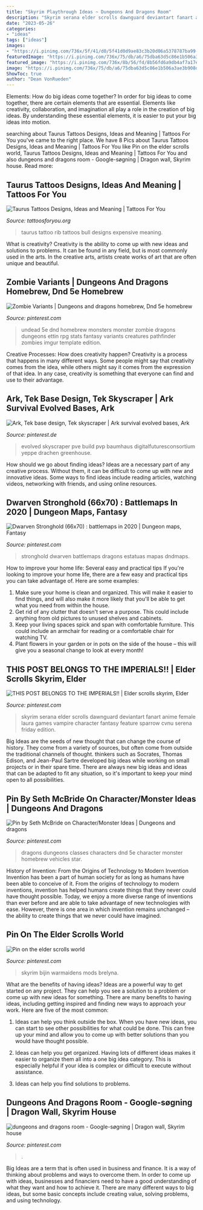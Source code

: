 ```yaml
---
title: "Skyrim Playthrough Ideas ~ Dungeons And Dragons Room"
description: "Skyrim serana elder scrolls dawnguard deviantart fanart anime female laura games vampire character fantasy feature sparrow cvnu serena friday edition"
date: "2023-05-26"
categories:
- "ideas"
tags: ["ideas"]
images:
- "https://i.pinimg.com/736x/5f/41/d0/5f41d0d9ae83c3b20d06a5378787ba99--the-elder-scrolls.jpg"
featuredImage: "https://i.pinimg.com/736x/75/db/a6/75dba63d5c86e1b506a3ae3b908daf16--elder-scrolls-skyrim.jpg"
featured_image: "https://i.pinimg.com/736x/8b/56/fd/8b56fd6a9db4af7a17e5af374abec373.jpg"
image: "https://i.pinimg.com/736x/75/db/a6/75dba63d5c86e1b506a3ae3b908daf16--elder-scrolls-skyrim.jpg"
ShowToc: true
author: "Dean VonRueden"
---
```



Elements: How do big ideas come together?
In order for big ideas to come together, there are certain elements that are essential. Elements like creativity, collaboration, and imagination all play a role in the creation of big ideas. By understanding these essential elements, it is easier to put your big ideas into motion.

	

		
searching about Taurus Tattoos Designs, Ideas and Meaning | Tattoos For You you've came to the right place. We have 8 Pics about Taurus Tattoos Designs, Ideas and Meaning | Tattoos For You like Pin on the elder scrolls world, Taurus Tattoos Designs, Ideas and Meaning | Tattoos For You and also dungeons and dragons room - Google-søgning | Dragon wall, Skyrim house. Read more:
		
    
## Taurus Tattoos Designs, Ideas And Meaning | Tattoos For You

<img loading=lazy src="https://www.tattoosforyou.org/wp-content/uploads/2013/10/Taurus-Tattoo-For-Men.jpg" onerror="this.onerror=null;this.src='https://tse4.mm.bing.net/th?id=OIP.K0TKcfTqHt_nYflHNn2sSAHaJ4&amp;pid=15.1';" alt="Taurus Tattoos Designs, Ideas and Meaning | Tattoos For You">

_Source: tattoosforyou.org_

>taurus tattoo rib tattoos bull designs expensive meaning. 

	

What is creativity?
Creativity is the ability to come up with new ideas and solutions to problems. It can be found in any field, but is most commonly used in the arts. In the creative arts, artists create works of art that are often unique and beautiful.

    
## Zombie Variants | Dungeons And Dragons Homebrew, Dnd 5e Homebrew

<img loading=lazy src="https://i.pinimg.com/736x/84/62/a2/8462a27b4a23b26f18624f224783e2c1.jpg" onerror="this.onerror=null;this.src='https://tse3.mm.bing.net/th?id=OIP.64myXhWCuAIL6lXQE21dAgHaKd&amp;pid=15.1';" alt="Zombie Variants | Dungeons and dragons homebrew, Dnd 5e homebrew">

_Source: pinterest.com_

>undead 5e dnd homebrew monsters monster zombie dragons dungeons ettin rpg stats fantasy variants creatures pathfinder zombies imgur template edition. 

	

Creative Processes: How does creativity happen?
Creativity is a process that happens in many different ways. Some people might say that creativity comes from the idea, while others might say it comes from the expression of that idea. In any case, creativity is something that everyone can find and use to their advantage.

    
## Ark, Tek Base Design, Tek Skyscraper | Ark Survival Evolved Bases, Ark

<img loading=lazy src="https://i.pinimg.com/736x/cb/ee/05/cbee05cbf8925edfa2ccb8ef7392d327.jpg" onerror="this.onerror=null;this.src='https://tse3.mm.bing.net/th?id=OIP.KWZ1smTbBTNOmR_uR4YojwHaEK&amp;pid=15.1';" alt="Ark, Tek base design, Tek skyscraper | Ark survival evolved bases, Ark">

_Source: pinterest.de_

>evolved skyscraper pve build pvp baumhaus digitalfuturesconsortium yeppe drachen greenhouse. 

	

How should we go about finding ideas?
Ideas are a necessary part of any creative process. Without them, it can be difficult to come up with new and innovative ideas. Some ways to find ideas include reading articles, watching videos, networking with friends, and using online resources.

    
## Dwarven Stronghold (66x70) : Battlemaps In 2020 | Dungeon Maps, Fantasy

<img loading=lazy src="https://i.pinimg.com/736x/9b/56/25/9b56259511e31b42d261d03c143e79b0.jpg" onerror="this.onerror=null;this.src='https://tse2.mm.bing.net/th?id=OIP.5WQmCQz00Hmq9-UivhX2QgHaH2&amp;pid=15.1';" alt="Dwarven Stronghold (66x70) : battlemaps in 2020 | Dungeon maps, Fantasy">

_Source: pinterest.com_

>stronghold dwarven battlemaps dragons estatuas mapas dndmaps. 

	

How to improve your home life: Several easy and practical tips
If you're looking to improve your home life, there are a few easy and practical tips you can take advantage of. Here are some examples:
1. Make sure your home is clean and organized. This will make it easier to find things, and will also make it more likely that you'll be able to get what you need from within the house.
2. Get rid of any clutter that doesn't serve a purpose. This could include anything from old pictures to unused shelves and cabinets.
3. Keep your living spaces spick and span with comfortable furniture. This could include an armchair for reading or a comfortable chair for watching TV. 
4. Plant flowers in your garden or in pots on the side of the house – this will give you a seasonal change to look at every month! 

    
## THIS POST BELONGS TO THE IMPERIALS!! | Elder Scrolls Skyrim, Elder

<img loading=lazy src="https://i.pinimg.com/736x/5f/41/d0/5f41d0d9ae83c3b20d06a5378787ba99--the-elder-scrolls.jpg" onerror="this.onerror=null;this.src='https://tse3.mm.bing.net/th?id=OIP.5S-lC3WkuT2JkexQz42ZLADCEs&amp;pid=15.1';" alt="THIS POST BELONGS TO THE IMPERIALS!! | Elder scrolls skyrim, Elder">

_Source: pinterest.com_

>skyrim serana elder scrolls dawnguard deviantart fanart anime female laura games vampire character fantasy feature sparrow cvnu serena friday edition. 

	

Big Ideas are the seeds of new thought that can change the course of history. They come from a variety of sources, but often come from outside the traditional channels of thought. thinkers such as Socrates, Thomas Edison, and Jean-Paul Sartre developed big ideas while working on small projects or in their spare time. There are always new big ideas and ideas that can be adapted to fit any situation, so it's important to keep your mind open to all possibilities.

    
## Pin By Seth McBride On Character/Monster Ideas | Dungeons And Dragons

<img loading=lazy src="https://i.pinimg.com/736x/8b/56/fd/8b56fd6a9db4af7a17e5af374abec373.jpg" onerror="this.onerror=null;this.src='https://tse2.mm.bing.net/th?id=OIP.Ig1GDaZ1-ecXe6p8t4NtSwHaLH&amp;pid=15.1';" alt="Pin by Seth McBride on Character/Monster Ideas | Dungeons and dragons">

_Source: pinterest.com_

>dragons dungeons classes characters dnd 5e character monster homebrew vehicles star. 

	

History of Invention: From the Origins of Technology to Modern Invention
Invention has been a part of human society for as long as humans have been able to conceive of it. From the origins of technology to modern inventions, invention has helped humans create things that they never could have thought possible. Today, we enjoy a more diverse range of inventions than ever before and are able to take advantage of new technologies with ease. However, there is one area in which invention remains unchanged – the ability to create things that we never could have imagined.

    
## Pin On The Elder Scrolls World

<img loading=lazy src="https://i.pinimg.com/736x/75/db/a6/75dba63d5c86e1b506a3ae3b908daf16--elder-scrolls-skyrim.jpg" onerror="this.onerror=null;this.src='https://tse2.mm.bing.net/th?id=OIP.2zEKV2FuPhGKbwHHd-4FVwHaKt&amp;pid=15.1';" alt="Pin on the elder scrolls world">

_Source: pinterest.com_

>skyrim bijin warmaidens mods brelyna. 

	

What are the benefits of having ideas?
Ideas are a powerful way to get started on any project. They can help you see a solution to a problem or come up with new ideas for something. There are many benefits to having ideas, including getting inspired and finding new ways to approach your work. Here are five of the most common: 
1. Ideas can help you think outside the box. When you have new ideas, you can start to see other possibilities for what could be done. This can free up your mind and allow you to come up with better solutions than you would have thought possible. 

2. Ideas can help you get organized. Having lots of different ideas makes it easier to organize them all into a one big idea category. This is especially helpful if your idea is complex or difficult to execute without assistance. 

3. Ideas can help you find solutions to problems.

    
## Dungeons And Dragons Room - Google-søgning | Dragon Wall, Skyrim House

<img loading=lazy src="https://i.pinimg.com/736x/13/7a/55/137a55ba4325c984cd8ec9edd07a7d5b.jpg" onerror="this.onerror=null;this.src='https://tse4.mm.bing.net/th?id=OIP.5IjpHx_YWdEFLBavOKnFuwHaE8&amp;pid=15.1';" alt="dungeons and dragons room - Google-søgning | Dragon wall, Skyrim house">

_Source: pinterest.com_

>. 

	

Big Ideas are a term that is often used in business and finance. It is a way of thinking about problems and ways to overcome them. In order to come up with ideas, businesses and financiers need to have a good understanding of what they want and how to achieve it. There are many different ways to big ideas, but some basic concepts include creating value, solving problems, and using technology.

